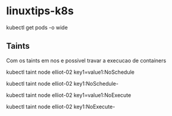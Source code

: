 # linuxtips-k8s

kubectl get pods -o wide

## Taints

Com os taints em nos e possivel travar a execucao de containers 

kubectl taint node elliot-02 key1=value1:NoSchedule

kubectl taint node elliot-02 key1:NoSchedule-

kubectl taint node elliot-02 key1=value1:NoExecute

kubectl taint node elliot-02 key1:NoExecute-


